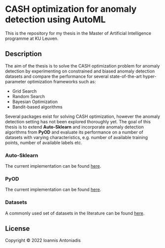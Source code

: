 # CASH optimization for anomaly detection using AutoML
This is the repository for my thesis in the Master of Artificial Intelligence programme at KU Leuven.

## Description
The aim of the thesis is to solve the CASH optimization problem for anomaly detection by experimenting on constrained and biased anomaly detection datasets and compare the performance for several state-of-the-art hyper-parameter optimization frameworks such as:
* Grid Search
* Random Search
* Bayesian Optimization
* Bandit-based algorithms

Several packages exist for solving CASH optimization, however the anomaly detection setting has not been explored thoroughly yet. The goal of this thesis is to extend **Auto-Sklearn** and incorporate anomaly detection algorithms from **PyOD** and evaluate its performance on a number of datasets with varying characteristics, e.g. number of available training points, number of available labels etc.

### Auto-Sklearn
The current implementation can be found [here](https://github.com/automl/auto-sklearn).

### PyOD
The current implementation can be found [here](https://pyod.readthedocs.io/en/latest/index.html).

### Datasets
A commonly used set of datasets in the literature can be found [here](https://www.dbs.ifi.lmu.de/research/outlier-evaluation/DAMI/).

## License
Copyright © 2022 Ioannis Antoniadis
